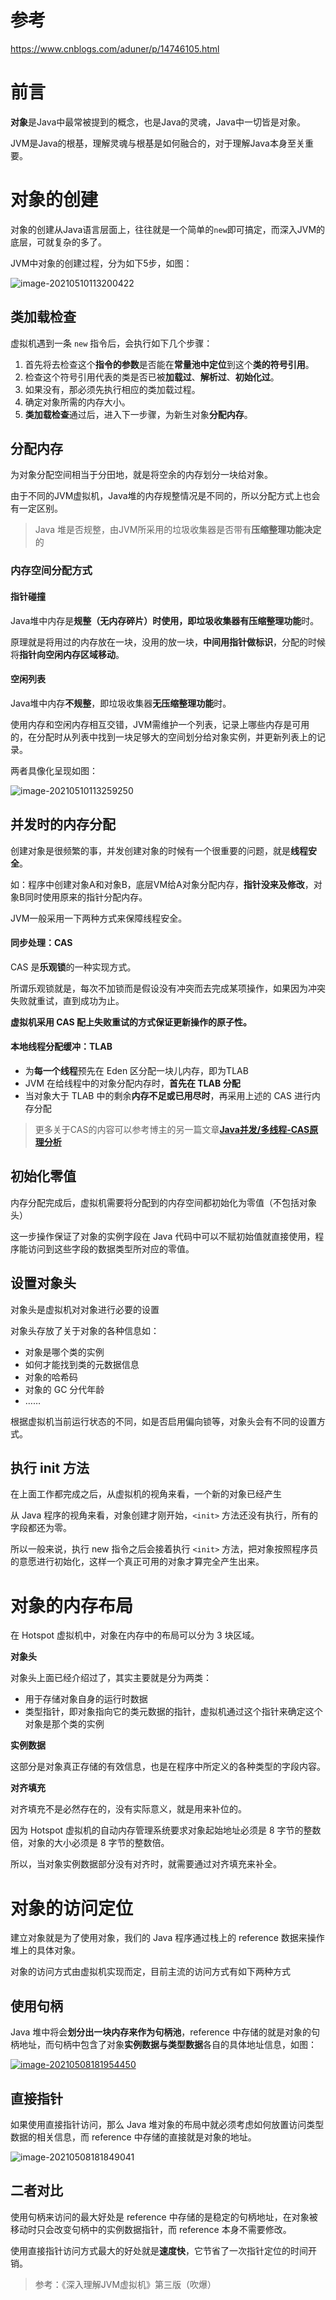 # 参考

https://www.cnblogs.com/aduner/p/14746105.html



# 前言

**对象**是Java中最常被提到的概念，也是Java的灵魂，Java中一切皆是对象。

JVM是Java的根基，理解灵魂与根基是如何融合的，对于理解Java本身至关重要。

# 对象的创建

对象的创建从Java语言层面上，往往就是一个简单的`new`即可搞定，而深入JVM的底层，可就复杂的多了。

JVM中对象的创建过程，分为如下5步，如图：

![image-20210510113200422](http://wupan.dns.army:5000/wupan/Typora-Picgo-Gitee/raw/branch/master/img/20210510113220.png)



## 类加载检查

虚拟机遇到一条 `new` 指令后，会执行如下几个步骤：

1. 首先将去检查这个**指令的参数**是否能在**常量池中定位**到这个**类的符号引用**。
2. 检查这个符号引用代表的类是否已被**加载过**、**解析过**、**初始化过**。
3. 如果没有，那必须先执行相应的类加载过程。
4. 确定对象所需的内存大小。
5. **类加载检查**通过后，进入下一步骤，为新生对象**分配内存**。

## 分配内存

为对象分配空间相当于分田地，就是将空余的内存划分一块给对象。

由于不同的JVM虚拟机，Java堆的内存规整情况是不同的，所以分配方式上也会有一定区别。

> Java 堆是否规整，由JVM所采用的垃圾收集器是否带有**压缩整理功能决定**的

### 内存空间分配方式

#### 指针碰撞

Java堆中内存是**规整（无内存碎片）**时使用，即垃圾收集器**有压缩整理功能**时。

原理就是将用过的内存放在一块，没用的放一块，**中间用指针做标识**，分配的时候将**指针向空闲内存区域移动**。

#### 空闲列表

Java堆中内存**不规整**，即垃圾收集器**无压缩整理功能**时。

使用内存和空闲内存相互交错，JVM需维护一个列表，记录上哪些内存是可用的，在分配时从列表中找到一块足够大的空间划分给对象实例，并更新列表上的记录。

两者具像化呈现如图：

![image-20210510113259250](http://wupan.dns.army:5000/wupan/Typora-Picgo-Gitee/raw/branch/master/img/20210510113319.png)



## 并发时的内存分配

创建对象是很频繁的事，并发创建对象的时候有一个很重要的问题，就是**线程安全**。

如：程序中创建对象A和对象B，底层VM给A对象分配内存，**指针没来及修改**，对象B同时使用原来的指针分配内存。

JVM一般采用一下两种方式来保障线程安全。

#### 同步处理：CAS

CAS 是**乐观锁**的一种实现方式。

所谓乐观锁就是，每次不加锁而是假设没有冲突而去完成某项操作，如果因为冲突失败就重试，直到成功为止。

**虚拟机采用 CAS 配上失败重试的方式保证更新操作的原子性。**

#### 本地线程分配缓冲：TLAB

- 为**每一个线程**预先在 Eden 区分配一块儿内存，即为TLAB
- JVM 在给线程中的对象分配内存时，**首先在 TLAB 分配**
- 当对象大于 TLAB 中的剩余**内存不足或已用尽时**，再采用上述的 CAS 进行内存分配

> 更多关于CAS的内容可以参考博主的另一篇文章[**Java并发/多线程-CAS原理分析**](https://www.cnblogs.com/aduner/p/14296008.html)

## 初始化零值

内存分配完成后，虚拟机需要将分配到的内存空间都初始化为零值（不包括对象头）

这一步操作保证了对象的实例字段在 Java 代码中可以不赋初始值就直接使用，程序能访问到这些字段的数据类型所对应的零值。

## 设置对象头

对象头是虚拟机对对象进行必要的设置

对象头存放了关于对象的各种信息如：

- 对象是哪个类的实例
- 如何才能找到类的元数据信息
- 对象的哈希码
- 对象的 GC 分代年龄
- ……

根据虚拟机当前运行状态的不同，如是否启用偏向锁等，对象头会有不同的设置方式。

## 执行 init 方法

在上面工作都完成之后，从虚拟机的视角来看，一个新的对象已经产生

从 Java 程序的视角来看，对象创建才刚开始，`<init>` 方法还没有执行，所有的字段都还为零。

所以一般来说，执行 new 指令之后会接着执行 `<init>` 方法，把对象按照程序员的意愿进行初始化，这样一个真正可用的对象才算完全产生出来。

# 对象的内存布局

在 Hotspot 虚拟机中，对象在内存中的布局可以分为 3 块区域。

**对象头**

对象头上面已经介绍过了，其实主要就是分为两类：

- 用于存储对象自身的运行时数据
- 类型指针，即对象指向它的类元数据的指针，虚拟机通过这个指针来确定这个对象是那个类的实例

**实例数据**

这部分是对象真正存储的有效信息，也是在程序中所定义的各种类型的字段内容。

**对齐填充**

对齐填充不是必然存在的，没有实际意义，就是用来补位的。

因为 Hotspot 虚拟机的自动内存管理系统要求对象起始地址必须是 8 字节的整数倍，对象的大小必须是 8 字节的整数倍。

所以，当对象实例数据部分没有对齐时，就需要通过对齐填充来补全。

# 对象的访问定位

建立对象就是为了使用对象，我们的 Java 程序通过栈上的 reference 数据来操作堆上的具体对象。

对象的访问方式由虚拟机实现而定，目前主流的访问方式有如下两种方式

## 使用句柄

Java 堆中将会**划分出一块内存来作为句柄池**，reference 中存储的就是对象的句柄地址，而句柄中包含了对象**实例数据与类型数据**各自的具体地址信息，如图：

[![image-20210508181954450](http://wupan.dns.army:5000/wupan/Typora-Picgo-Gitee/raw/branch/master/img/202304061100032.jpeg)](https://tva1.sinaimg.cn/large/008i3skNly1gqb6v0r4zej31660qcgor.jpg)

## 直接指针

如果使用直接指针访问，那么 Java 堆对象的布局中就必须考虑如何放置访问类型数据的相关信息，而 reference 中存储的直接就是对象的地址。

![image-20210508181849041](http://wupan.dns.army:5000/wupan/Typora-Picgo-Gitee/raw/branch/master/img/202304061100033.jpeg)

## 二者对比

使用句柄来访问的最大好处是 reference 中存储的是稳定的句柄地址，在对象被移动时只会改变句柄中的实例数据指针，而 reference 本身不需要修改。

使用直接指针访问方式最大的好处就是**速度快**，它节省了一次指针定位的时间开销。

> 参考：《深入理解JVM虚拟机》第三版（吹爆）

